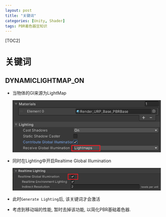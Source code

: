 ```yaml
---
layout: post
title: "关键词"
categories: [Unity, Shader]
tags: PBR着色器豆知识
---
```


[TOC2]

# 关键词

## DYNAMICLIGHTMAP_ON

- 当物体的GI来源为LightMap

  ![image-20230907113910733](.assets/image/image-20230907113910733.png)

- 同时在Lighting中开启Realtime Global Illumination

  ![image-20230907114033228](.assets/image/image-20230907114033228.png)

- 此时```Generate Lighting```后, 该关键词才会激活

- 考虑到移动端的性能, 暂时去掉该功能, 以简化PBR基础着色器.